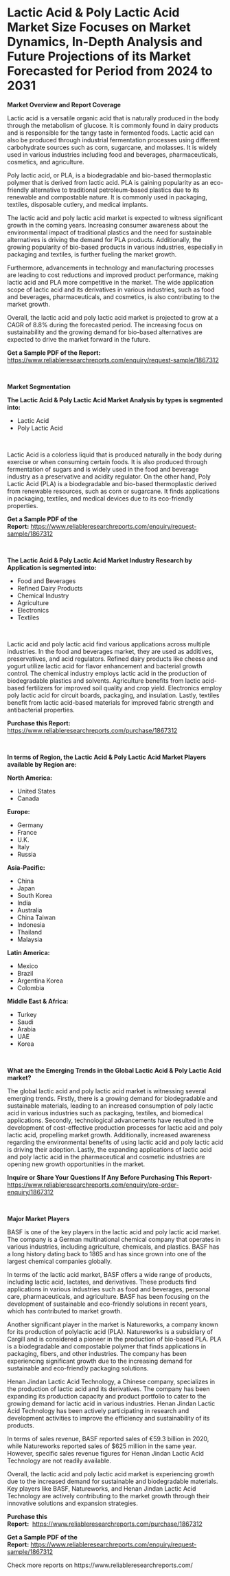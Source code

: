 <p><h1>Lactic Acid & Poly Lactic Acid Market Size Focuses on Market Dynamics, In-Depth Analysis and Future Projections of its Market Forecasted for Period from 2024 to 2031</h1></p><p><strong>Market Overview and Report Coverage</strong></p>
<p><p>Lactic acid is a versatile organic acid that is naturally produced in the body through the metabolism of glucose. It is commonly found in dairy products and is responsible for the tangy taste in fermented foods. Lactic acid can also be produced through industrial fermentation processes using different carbohydrate sources such as corn, sugarcane, and molasses. It is widely used in various industries including food and beverages, pharmaceuticals, cosmetics, and agriculture.</p><p>Poly lactic acid, or PLA, is a biodegradable and bio-based thermoplastic polymer that is derived from lactic acid. PLA is gaining popularity as an eco-friendly alternative to traditional petroleum-based plastics due to its renewable and compostable nature. It is commonly used in packaging, textiles, disposable cutlery, and medical implants.</p><p>The lactic acid and poly lactic acid market is expected to witness significant growth in the coming years. Increasing consumer awareness about the environmental impact of traditional plastics and the need for sustainable alternatives is driving the demand for PLA products. Additionally, the growing popularity of bio-based products in various industries, especially in packaging and textiles, is further fueling the market growth.</p><p>Furthermore, advancements in technology and manufacturing processes are leading to cost reductions and improved product performance, making lactic acid and PLA more competitive in the market. The wide application scope of lactic acid and its derivatives in various industries, such as food and beverages, pharmaceuticals, and cosmetics, is also contributing to the market growth.</p><p>Overall, the lactic acid and poly lactic acid market is projected to grow at a CAGR of 8.8% during the forecasted period. The increasing focus on sustainability and the growing demand for bio-based alternatives are expected to drive the market forward in the future.</p></p>
<p><strong>Get a Sample PDF of the Report:</strong> <a href="https://www.reliableresearchreports.com/enquiry/request-sample/1867312">https://www.reliableresearchreports.com/enquiry/request-sample/1867312</a></p>
<p>&nbsp;</p>
<p><strong>Market Segmentation</strong></p>
<p><strong>The Lactic Acid & Poly Lactic Acid Market Analysis by types is segmented into:</strong></p>
<p><ul><li>Lactic Acid</li><li>Poly Lactic Acid</li></ul></p>
<p>&nbsp;</p>
<p><p>Lactic Acid is a colorless liquid that is produced naturally in the body during exercise or when consuming certain foods. It is also produced through fermentation of sugars and is widely used in the food and beverage industry as a preservative and acidity regulator. On the other hand, Poly Lactic Acid (PLA) is a biodegradable and bio-based thermoplastic derived from renewable resources, such as corn or sugarcane. It finds applications in packaging, textiles, and medical devices due to its eco-friendly properties.</p></p>
<p><strong>Get a Sample PDF of the Report:</strong>&nbsp;<a href="https://www.reliableresearchreports.com/enquiry/request-sample/1867312">https://www.reliableresearchreports.com/enquiry/request-sample/1867312</a></p>
<p>&nbsp;</p>
<p><strong>The Lactic Acid & Poly Lactic Acid Market Industry Research by Application is segmented into:</strong></p>
<p><ul><li>Food and Beverages</li><li>Refined Dairy Products</li><li>Chemical Industry</li><li>Agriculture</li><li>Electronics</li><li>Textiles</li></ul></p>
<p>&nbsp;</p>
<p><p>Lactic acid and poly lactic acid find various applications across multiple industries. In the food and beverages market, they are used as additives, preservatives, and acid regulators. Refined dairy products like cheese and yogurt utilize lactic acid for flavor enhancement and bacterial growth control. The chemical industry employs lactic acid in the production of biodegradable plastics and solvents. Agriculture benefits from lactic acid-based fertilizers for improved soil quality and crop yield. Electronics employ poly lactic acid for circuit boards, packaging, and insulation. Lastly, textiles benefit from lactic acid-based materials for improved fabric strength and antibacterial properties.</p></p>
<p><strong>Purchase this Report:</strong>&nbsp; <a href="https://www.reliableresearchreports.com/purchase/1867312">https://www.reliableresearchreports.com/purchase/1867312</a></p>
<p>&nbsp;</p>
<p><strong>In terms of Region, the Lactic Acid & Poly Lactic Acid Market Players available by Region are:</strong></p>
<p>
    <p> <strong> North America: </strong>
        <ul>
            <li>United States</li>
            <li>Canada</li>
        </ul>
        </p> 
    <p> <strong> Europe: </strong>
        <ul>
            <li>Germany</li>
            <li>France</li>
            <li>U.K.</li>
            <li>Italy</li>
            <li>Russia</li>
        </ul>
        </p> 
    <p> <strong> Asia-Pacific: </strong>
        <ul>
            <li>China</li>
            <li>Japan</li>
            <li>South Korea</li>
            <li>India</li>
            <li>Australia</li>
            <li>China Taiwan</li>
            <li>Indonesia</li>
            <li>Thailand</li>
            <li>Malaysia</li>
        </ul>
        </p> 
    <p> <strong> Latin America: </strong>
        <ul>
            <li>Mexico</li>
            <li>Brazil</li>
            <li>Argentina Korea</li>
            <li>Colombia</li>
        </ul>
        </p> 
    <p> <strong> Middle East & Africa: </strong>
        <ul>
            <li>Turkey</li>
            <li>Saudi</li>
            <li>Arabia</li>
            <li>UAE</li>
            <li>Korea</li>
        </ul>
    </p>
    </p>
<p>&nbsp;</p>
<p><strong>What are the Emerging Trends in the Global Lactic Acid & Poly Lactic Acid market?</strong></p>
<p><p>The global lactic acid and poly lactic acid market is witnessing several emerging trends. Firstly, there is a growing demand for biodegradable and sustainable materials, leading to an increased consumption of poly lactic acid in various industries such as packaging, textiles, and biomedical applications. Secondly, technological advancements have resulted in the development of cost-effective production processes for lactic acid and poly lactic acid, propelling market growth. Additionally, increased awareness regarding the environmental benefits of using lactic acid and poly lactic acid is driving their adoption. Lastly, the expanding applications of lactic acid and poly lactic acid in the pharmaceutical and cosmetic industries are opening new growth opportunities in the market.</p></p>
<p><strong>Inquire or Share Your Questions If Any Before Purchasing This Report</strong>- <a href="https://www.reliableresearchreports.com/enquiry/pre-order-enquiry/1867312">https://www.reliableresearchreports.com/enquiry/pre-order-enquiry/1867312</a></p>
<p>&nbsp;</p>
<p><strong>Major Market Players</strong></p>
<p><p>BASF is one of the key players in the lactic acid and poly lactic acid market. The company is a German multinational chemical company that operates in various industries, including agriculture, chemicals, and plastics. BASF has a long history dating back to 1865 and has since grown into one of the largest chemical companies globally.</p><p>In terms of the lactic acid market, BASF offers a wide range of products, including lactic acid, lactates, and derivatives. These products find applications in various industries such as food and beverages, personal care, pharmaceuticals, and agriculture. BASF has been focusing on the development of sustainable and eco-friendly solutions in recent years, which has contributed to market growth.</p><p>Another significant player in the market is Natureworks, a company known for its production of polylactic acid (PLA). Natureworks is a subsidiary of Cargill and is considered a pioneer in the production of bio-based PLA. PLA is a biodegradable and compostable polymer that finds applications in packaging, fibers, and other industries. The company has been experiencing significant growth due to the increasing demand for sustainable and eco-friendly packaging solutions.</p><p>Henan Jindan Lactic Acid Technology, a Chinese company, specializes in the production of lactic acid and its derivatives. The company has been expanding its production capacity and product portfolio to cater to the growing demand for lactic acid in various industries. Henan Jindan Lactic Acid Technology has been actively participating in research and development activities to improve the efficiency and sustainability of its products.</p><p>In terms of sales revenue, BASF reported sales of €59.3 billion in 2020, while Natureworks reported sales of $625 million in the same year. However, specific sales revenue figures for Henan Jindan Lactic Acid Technology are not readily available.</p><p>Overall, the lactic acid and poly lactic acid market is experiencing growth due to the increased demand for sustainable and biodegradable materials. Key players like BASF, Natureworks, and Henan Jindan Lactic Acid Technology are actively contributing to the market growth through their innovative solutions and expansion strategies.</p></p>
<p><strong>Purchase this Report:</strong>&nbsp;&nbsp;<a href="https://www.reliableresearchreports.com/purchase/1867312">https://www.reliableresearchreports.com/purchase/1867312</a></p>
<p></p>
<p><strong>Get a Sample PDF of the Report:</strong>&nbsp;<a href="https://www.reliableresearchreports.com/enquiry/request-sample/1867312">https://www.reliableresearchreports.com/enquiry/request-sample/1867312</a></p>
<p>Check more reports on https://www.reliableresearchreports.com/</p>